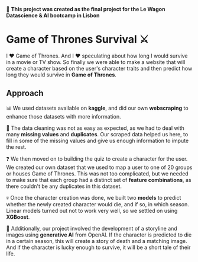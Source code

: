 🚗 **This project was created as the final project for the Le Wagon Datascience & AI bootcamp in Lisbon**

# Game of Thrones Survival ⚔️

I ♥️ Game of Thrones. And I ♥️ speculating about how long I would survive in a movie or TV show. So finally we were able to make a website that will create a character based on the user's character traits and then predict how long they would survive in **Game of Thrones**.

## Approach

📊 We used datasets available on **kaggle**, and did our own **webscraping** to enhance those datasets with more information.

🧹 The data cleaning was not as easy as expected, as we had to deal with many **missing values** and **duplicates**. Our scraped data helped us here, to fill in some of the missing values and give us enough information to impute the rest.

❓ We then moved on to building the quiz to create a character for the user. We created our own dataset that we used to map a user to one of 20 groups or houses Game of Thrones. This was not too complicated, but we needed to make sure that each group had a distinct set of **feature combinations**, as there couldn't be any duplicates in this dataset.

💀 Once the character creation was done, we built two **models** to predict whether the newly created character would die, and if so, in which season. Linear models turned out not to work very well, so we settled on using **XGBoost**.

📜 Additionally, our project involved the development of a storyline and images using **generative AI** from OpenAI. If the character is predicted to die in a certain season, this will create a story of death and a matching image. And if the character is lucky enough to survive, it will be a short tale of their life.
